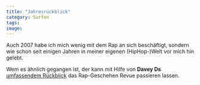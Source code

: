 ```yaml
---
title: "Jahresrückblick"
category: Surfen
tags: 
image: 
---
```


Auch 2007 habe ich mich wenig mit dem Rap an sich beschäftigt, sondern wie schon seit einigen Jahren in meiner eigenen (HipHop-)Welt vor mich hin gelebt.  

  

Wem es ähnlich gegangen ist, der kann mit Hilfe von **Davey Ds** [umfassendem Rückblick](http://blog.myspace.com/index.cfm?fuseaction=blog.view&friendID=15116190&blogID=343263547) das Rap-Geschehen Revue passieren lassen.